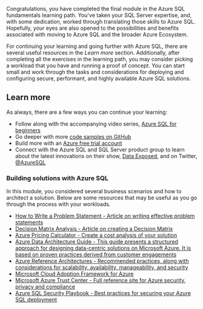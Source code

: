 Congratulations, you have completed the final module in the Azure SQL fundamentals learning path. You've taken your SQL Server expertise, and, with some dedication, worked through translating those skills to Azure SQL. Hopefully, your eyes are also opened to the possibilities and benefits associated with moving to Azure SQL and the broader Azure Ecosystem.

For continuing your learning and going further with Azure SQL, there are several useful resources in the *Learn more* section. Additionally, after completing all the exercises in the learning path, you may consider picking a workload that you have and running a proof of concept. You can start small and work through the tasks and considerations for deploying and configuring secure, performant, and highly available Azure SQL solutions.

## Learn more

As always, there are a few ways you can continue your learning:

- Follow along with the accompanying video series, [Azure SQL for beginners](https://aka.ms/azuresql4beginners)
- Go deeper with more [code samples on GitHub](https://aka.ms/sqlworkshops)
- Build more with an [Azure free trial account](https://aka.ms/c9-azurefree/?WT.mc_id=dataexposed-c9-niner)
- Connect with the Azure SQL and SQL Server product group to learn about the latest innovations on their show, [Data Exposed](https://aka.ms/dataexposedyt), and on Twitter, [@AzureSQL](https://twitter.com/AzureSQL)

### Building solutions with Azure SQL

In this module, you considered several business scenarios and how to architect a solution. Below are some resources that may be useful as you go through the process with your workloads.

- [How to Write a Problem Statement - Article on writing effective problem statements](http://www.ceptara.com/blog/how-to-write-problem-statement)
- [Decision Matrix Analysis - Article on creating a Decision Matrix](https://www.mindtools.com/pages/article/newTED_03.htm)
- [Azure Pricing Calculator - Create a cost analysis of your solution](https://azure.microsoft.com/pricing/calculator/)
- [Azure Data Architecture Guide - This guide presents a structured approach for designing data-centric solutions on Microsoft Azure. It is based on proven practices derived from customer engagements](https://docs.microsoft.com/azure/architecture/data-guide/)
- [Azure Reference Architectures - Recommended practices, along with considerations for scalability, availability, manageability, and security](https://docs.microsoft.com/azure/architecture/reference-architectures/)
- [Microsoft Cloud Adoption Framework for Azure](https://docs.microsoft.com/azure/architecture/cloud-adoption/)
- [Microsoft Azure Trust Center - Full reference site for Azure security, privacy and compliance](https://azure.microsoft.com/overview/trusted-cloud/)
- [Azure SQL Security Playbook - Best practices for securing your Azure SQL deployment](https://docs.microsoft.com/azure/sql-database/sql-database-security-best-practice)
